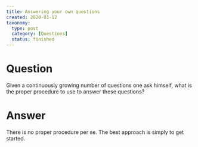 ```yaml
---
title: Answering your own questions
created: 2020-01-12
taxonomy:
  type: post
  category: [Questions]
  status: finished
---
```


# Question
Given a continuously growing number of questions one ask himself, what is the proper procedure to use to answer these questions?

# Answer
There is no proper procedure per se. The best approach is simply to get started.
